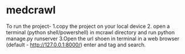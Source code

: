 # medcrawl
To run the project- 
1.copy the project on your local device
2. open a terminal (python shell/powershell) in mcrawl directory and run
    python manage.py runserver
3.Open the url shoen in terminal in a web browser (default - http://127.0.0.1:8000/)
enter and tag and search.

